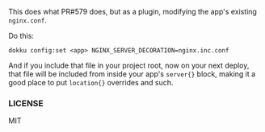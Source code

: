 
This does what PR#579 does, but as a plugin, modifying the app's existing
`nginx.conf`.

Do this:

    dokku config:set <app> NGINX_SERVER_DECORATION=nginx.inc.conf

And if you include that file in your project root, now on your next
deploy, that file will be included from inside 
your app's `server{}` block, making it a
good place to put `location{}` overrides and such.

### LICENSE

MIT
